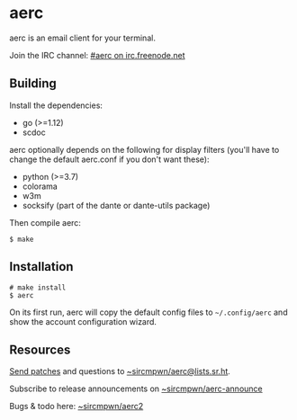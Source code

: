 # aerc

aerc is an email client for your terminal.

Join the IRC channel: [#aerc on irc.freenode.net](http://webchat.freenode.net/?channels=aerc&uio=d4)

## Building

Install the dependencies:

- go (>=1.12)
- scdoc

aerc optionally depends on the following for display filters (you'll have to
change the default aerc.conf if you don't want these):

- python (>=3.7)
- colorama
- w3m
- socksify (part of the dante or dante-utils package)

Then compile aerc:

    $ make

## Installation

    # make install
    $ aerc

On its first run, aerc will copy the default config files to `~/.config/aerc`
and show the account configuration wizard.

## Resources

[Send patches](https://git-send-email.io) and questions to
[~sircmpwn/aerc@lists.sr.ht](https://lists.sr.ht/~sircmpwn/aerc).

Subscribe to release announcements on
[~sircmpwn/aerc-announce](https://lists.sr.ht/~sircmpwn/aerc-announce)

Bugs & todo here: [~sircmpwn/aerc2](https://todo.sr.ht/~sircmpwn/aerc2)
